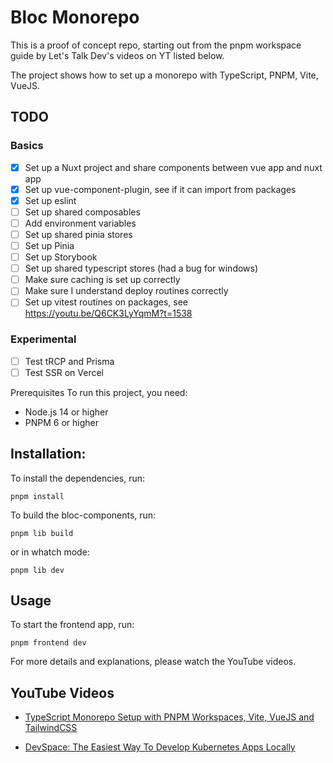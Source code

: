 # Bloc Monorepo

This is a proof of concept repo, starting out from the pnpm workspace guide by Let's Talk Dev's videos on YT listed below.

The project shows how to set up a monorepo with TypeScript, PNPM, Vite, VueJS.

## TODO

### Basics

-   [x] Set up a Nuxt project and share components between vue app and nuxt app
-   [x] Set up vue-component-plugin, see if it can import from packages
-   [x] Set up eslint
-   [ ] Set up shared composables
-   [ ] Add environment variables
-   [ ] Set up shared pinia stores
-   [ ] Set up Pinia
-   [ ] Set up Storybook
-   [ ] Set up shared typescript stores (had a bug for windows)
-   [ ] Make sure caching is set up correctly
-   [ ] Make sure I understand deploy routines correctly
-   [ ] Set up vitest routines on packages, see https://youtu.be/Q6CK3LyYqmM?t=1538

### Experimental

-   [ ] Test tRCP and Prisma
-   [ ] Test SSR on Vercel

Prerequisites
To run this project, you need:

-   Node.js 14 or higher
-   PNPM 6 or higher

## Installation:

To install the dependencies, run:

`pnpm install`

To build the bloc-components, run:

`pnpm lib build`

or in whatch mode:

`pnpm lib dev`

## Usage

To start the frontend app, run:

`pnpm frontend dev`

For more details and explanations, please watch the YouTube videos.

## YouTube Videos

-   [TypeScript Monorepo Setup with PNPM Workspaces, Vite, VueJS and TailwindCSS](https://youtu.be/HM03XGVlRXI)

-   [DevSpace: The Easiest Way To Develop Kubernetes Apps Locally](https://youtu.be/N_XvAmzXwpA)
